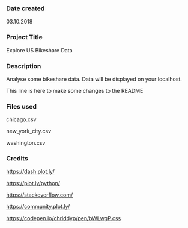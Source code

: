 ### Date created
03.10.2018

### Project Title
Explore US Bikeshare Data

### Description
Analyse some bikeshare data. Data will be displayed on your localhost.

This line is here to make some changes to the README

### Files used
chicago.csv

new_york_city.csv

washington.csv

### Credits
https://dash.plot.ly/

https://plot.ly/python/

https://stackoverflow.com/

https://community.plot.ly/

https://codepen.io/chriddyp/pen/bWLwgP.css
